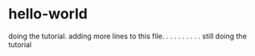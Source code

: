 # hello-world
doing the tutorial.
adding more lines to this file.
.
.
.
.
.
.
.
.
.
still doing the tutorial
